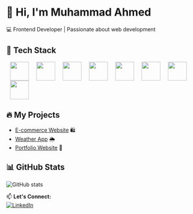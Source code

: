 # 👋 Hi, I'm Muhammad Ahmed  
💻 Frontend Developer | Passionate about web development 

## 🚀 Tech Stack  
<img src="https://raw.githubusercontent.com/marwin1991/profile-technology-icons/refs/heads/main/icons/html.png" width="50" height="50" hspace="10"><img src="https://raw.githubusercontent.com/marwin1991/profile-technology-icons/refs/heads/main/icons/css.png" width="50" height="50" hspace="10"><img src="https://raw.githubusercontent.com/marwin1991/profile-technology-icons/refs/heads/main/icons/javascript.png" width="50" height="50" hspace="10"><img src="https://raw.githubusercontent.com/marwin1991/profile-technology-icons/refs/heads/main/icons/react.png" width="50" height="50" hspace="10"><img src="https://raw.githubusercontent.com/marwin1991/profile-technology-icons/refs/heads/main/icons/bootstrap.png" width="50" height="50" hspace="10"><img src="https://raw.githubusercontent.com/marwin1991/profile-technology-icons/refs/heads/main/icons/python.png" width="50" height="50" hspace="10"><img src="https://raw.githubusercontent.com/marwin1991/profile-technology-icons/refs/heads/main/icons/mysql.png" width="50" height="50" hspace="10"><img src="https://raw.githubusercontent.com/marwin1991/profile-technology-icons/refs/heads/main/icons/firebase.png" width="50" height="50" hspace="10">




## 🔥 My Projects  
- [E-commerce Website](https://github.com/AliCoder/ecommerce-project) 🛍️  
- [Weather App](https://github.com/AliCoder/weather-app) 🌦️  
- [Portfolio Website](https://github.com/AliCoder/portfolio) 💼  

## 📊 GitHub Stats  
![GitHub stats](https://github-readme-stats.vercel.app/api?username=AliCoder&show_icons=true&theme=radical)  

📫 **Let's Connect:**  
[![LinkedIn](https://img.shields.io/badge/LinkedIn-%230077B5.svg?style=for-the-badge&logo=linkedin&logoColor=white)](https://linkedin.com/in/yourprofile)  
